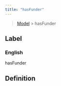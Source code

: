 ```yaml
---
title: "hasFunder"
---
```


> [Model](./../) > hasFunder

## Label

### English
hasFunder


## Definition



    
